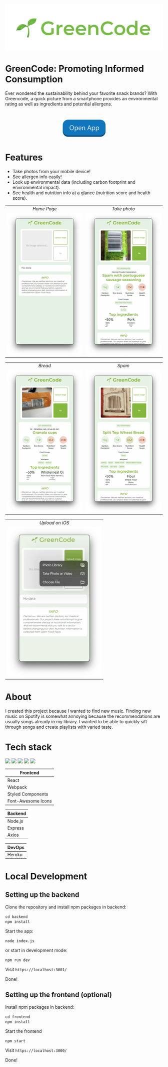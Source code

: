 [![Tindify Logo](./assets/Logo.png)](https://green-code-app.herokuapp.com/)

# GreenCode: Promoting Informed Consumption

Ever wondered the sustainability behind your favorite snack brands? With Greencode, a quick picture from a smartphone provides an environmental rating as well as ingredients and potential allergens.

<h1 align="center">
    <a href="https://green-code-app.herokuapp.com/"><img src="./assets/OpenApp.png" alt="Open App" width="150"></a>
</h1>

# Features

- Take photos from your mobile device!
- See allergen info easily!
- Look up environmental data (including carbon footprint and environmental impact).
- See health and nutrition info at a glance (nutrition score and health score).

<table>
  <tr>
     <td align="center"><em>Home Page</em></td>
     <td align="center"><em>Take photo</em></td>
  </tr>
  <tr>
    <td><img src="./assets/Home.png" width="300"></td>
    <td><img src="./assets/Scan3.png" width="300"></td>
  </tr>
</table>

<table>
  <tr>
     <td align="center"><em>Bread</em></td>
     <td align="center"><em>Spam</em></td>
  </tr>
  <tr>
    <td><img src="./assets/Scan1.png" width="300"></td>
    <td><img src="./assets/Scan2.png" width="300"></td>
  </tr>
</table>

<table>
  <tr>
     <td align="center"><em>Upload on iOS</em></td>
  </tr>
  <tr>
    <td><img src="./assets/ios.png" width="300"></td>
  </tr>
</table>

# About
I created this project because I wanted to find new music. Finding new music on Spotify is somewhat annoying because the recommendations are usually songs already in my library. I wanted to be able to quickly sift through songs and create playlists with varied taste.


# Tech stack

<p>
    <img src="https://cdn.jsdelivr.net/gh/devicons/devicon/icons/react/react-original.svg" width="50px"/>
    <img src="https://cdn.jsdelivr.net/gh/devicons/devicon/icons/webpack/webpack-original.svg" width="50px"/>
    <img src="https://cdn.jsdelivr.net/gh/devicons/devicon/icons/nodejs/nodejs-original.svg" width="50px" />
    <img src="https://cdn.jsdelivr.net/gh/devicons/devicon/icons/express/express-original.svg" width="50px"/>
    <img src="https://cdn.jsdelivr.net/gh/devicons/devicon/icons/heroku/heroku-original.svg" width="50px"/>
</p>


| Frontend |
|---       |
| React    |
| Webpack |
| Styled Components    |
| Font-Awesome Icons    |

| Backend |
|---       |
| Node.js    |
| Express    |
| Axios    |

| DevOps |
|---       |
| Heroku    |

# Local Development

## Setting up the backend

Clone the repository and install npm packages in backend:
```
cd backend
npm install
```

Start the app:
```
node index.js 
```
or start in development mode:
```
npm run dev
```
Visit `https://localhost:3001/`

Done!

## Setting up the frontend (optional)
Install npm packages in backend:
```
cd frontend
npm install
```
Start the frontend
```
npm start
```
Visit `https://localhost:3000/`

Done!
